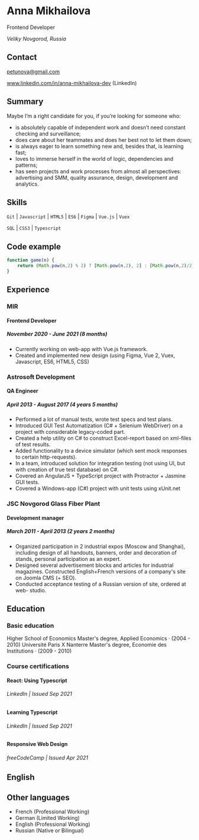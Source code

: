 # Anna Mikhailova

Frontend Developer

*Veliky Novgorod, Russia*

## Contact

petunova@gmail.com

www.linkedin.com/in/anna-mikhailova-dev (LinkedIn)

## Summary
Maybe I’m a right candidate for you, if you’re looking for someone who:

- is absolutely capable of independent work and doesn’t need constant checking and surveillance;
- does care about her teammates and does her best not to let them down;
- is always eager to learn something new and, besides that, is learning fast;
- loves to immerse herself in the world of logic, dependencies and patterns;
- has seen projects and work processes from almost all perspectives: advertising and SMM, quality assurance, design, development and analytics.

## Skills

`Git` | `Javascript` | `HTML5` | `ES6` | `Figma` | `Vue.js` | `Vuex`

`SQL` | `CSS3` | `Typescript`

## Code example

``` javascript
function game(n) {
    return (Math.pow(n,2) % 2) ? [Math.pow(n,2), 2] : [Math.pow(n,2)/2];
}
```

## Experience
### MIR
#### Frontend Developer
##### November 2020 - June 2021 (8 months)

- Currently working on web-app with Vue.js framework.
- Created and implemented new design (using Figma, Vue 2, Vuex, Javascript, ES6, HTML5, CSS)

### Astrosoft Development
#### QA Engineer
##### April 2013 - August 2017 (4 years 5 months)

- Performed a lot of manual tests, wrote test specs and test plans.
- Introduced GUI Test Automatization (C# + Selenium WebDriver) on a project with considerable legacy-coded part.
- Created a help utility on C# to construct Excel-report based on xml-files of test results.
- Added functionality to a device simulator (which sent mock responses to certain http-requests).
- In a team, introduced solution for integration testing (not using UI, but with creation of true test database) on C#.
- Covered an AngularJS + TypeScript project with Protractor + Jasmine GUI tests.
- Covered a Windows-app (C#) project with unit tests using xUnit.net

### JSC Novgorod Glass Fiber Plant 
#### Development manager
##### March 2011 - April 2013 (2 years 2 months)


- Organized participation in 2 industrial expos (Moscow and Shanghai), including design of all handouts, banners, order and decoration of stands, personal participation as an expert.
- Designed several advertisement blocks and articles for industrial magazines. Constructed English+French versions of a company's site on Joomla CMS (+ SEO).
- Conducted acceptance testing of a Russian version of site, ordered at web- studio.

## Education
### Basic education
Higher School of Economics
Master's degree, Applied Economics · (2004 - 2010)
Université Paris X Nanterre
Master's degree, Economie des Institutions · (2009 - 2010)

### Course certifications
#### React: Using Typescript
###### LinkedIn | *Issued Sep 2021*

#### Learning Typescript
###### LinkedIn | *Issued Sep 2021*

#### Responsive Web Design
###### freeCodeCamp | *Issued Apr 2021*



## English

## Other languages
- French (Professional Working) 
- German (Limited Working) 
- English (Professional Working) 
- Russian (Native or Bilingual)

